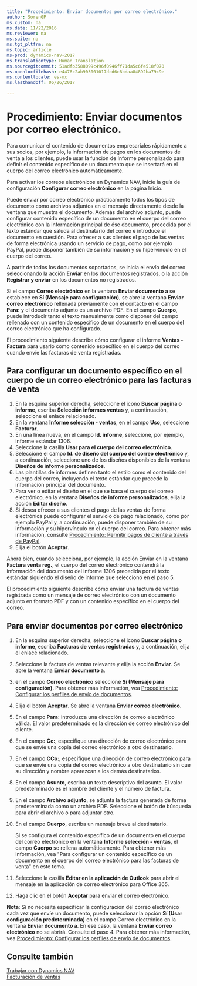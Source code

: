```yaml
---
title: "Procedimiento: Enviar documentos por correo electrónico."
author: SorenGP
ms.custom: na
ms.date: 11/22/2016
ms.reviewer: na
ms.suite: na
ms.tgt_pltfrm: na
ms.topic: article
ms-prod: dynamics-nav-2017
ms.translationtype: Human Translation
ms.sourcegitcommit: 51adfb3588099c496f0946ff71da5c6fe518f070
ms.openlocfilehash: e4476c2ab903001017dcd6c8bdaa84892ba79c9e
ms.contentlocale: es-mx
ms.lasthandoff: 06/26/2017

---
```


# <a name="how-to-send-documents-by-email"></a>Procedimiento: Enviar documentos por correo electrónico.
Para comunicar el contenido de documentos empresariales rápidamente a sus socios, por ejemplo, la información de pagos en los documentos de venta a los clientes, puede usar la función de Informe personalizado para definir el contenido específico de un documento que se insertará en el cuerpo del correo electrónico automáticamente.

Para activar los correos electrónicos en Dynamics NAV, inicie la guía de configuración **Configurar correo electrónico** en la página Inicio.

Puede enviar por correo electrónico prácticamente todos los tipos de documento como archivos adjuntos en el mensaje directamente desde la ventana que muestra el documento. Además del archivo adjunto, puede configurar contenido específico de un documento en el cuerpo del correo electrónico con la información principal de ése documento, precedida por el texto estándar que saluda al destinatario del correo e introduce el documento en cuestión. Para ofrecer a sus clientes el pago de las ventas de forma electrónica usando un servicio de pago, como por ejemplo PayPal, puede disponer también de su información y su hipervínculo en el cuerpo del correo.

A partir de todos los documentos soportados, se inicia el envío del correo seleccionando la acción **Enviar** en los documentos registrados, o la acción **Registrar y enviar** en los documentos no registrados.

Si el campo **Correo electrónico** en la ventana **Enviar documento a** se establece en **Sí (Mensaje para configuración)**, se abre la ventana **Enviar correo electrónico** rellenada previamente con el contacto en el campo **Para:** y el documento adjunto es un archivo PDF. En el campo **Cuerpo**, puede introducir tanto el texto manualmente como disponer del campo rellenado con un contenido específico de un documento en el cuerpo del correo electrónico que ha configurado.

El procedimiento siguiente describe cómo configurar el informe **Ventas - Factura** para usarlo como contenido específico en el cuerpo del correo cuando envíe las facturas de venta registradas.

## <a name="to-set-up-a-document-specific-email-body-for-sales-invoices"></a>Para configurar un documento específico en el cuerpo de un correo electrónico para las facturas de venta
1. En la esquina superior derecha, seleccione el icono **Buscar página o informe**, escriba **Selección informes ventas** y, a continuación, seleccione el enlace relacionado.
2. En la ventana **Informe selección - ventas**, en el campo **Uso**, seleccione **Facturar**.
3. En una línea nueva, en el campo **Id. informe**, seleccione, por ejemplo, informe estándar 1306.
4. Seleccione la casilla **Usar para el cuerpo del correo electrónico**.
5. Seleccione el campo **Id. de diseño del cuerpo del correo electrónico** y, a continuación, seleccione uno de los diseños disponibles de la ventana **Diseños de informe personalizados**.
6. Las plantillas de informes definen tanto el estilo como el contenido del cuerpo del correo, incluyendo el texto estándar que precede la información principal del documento.
7. Para ver o editar el diseño en el que se basa el cuerpo del correo electrónico, en la ventana **Diseños de informe personalizados**, elija la acción **Editar diseño**.
8. Si desea ofrecer a sus clientes el pago de las ventas de forma electrónica puede configurar el servicio de pago relacionado, como por ejemplo PayPal y, a continuación, puede disponer también de su información y su hipervínculo en el cuerpo del correo. Para obtener más información, consulte [Procedimiento: Permitir pagos de cliente a través de PayPal](sales-how-enable-customer-payments-paypal.md).
9. Elija el botón **Aceptar**.

Ahora bien, cuando selecciona, por ejemplo, la acción Enviar en la ventana **Factura venta reg.**, el cuerpo del correo electrónico contendrá la información del documento del informe 1306 precedida por el texto estándar siguiendo el diseño de informe que seleccionó en el paso 5.

El procedimiento siguiente describe cómo enviar una factura de ventas registrada como un mensaje de correo electrónico con un documento adjunto en formato PDF y con un contenido específico en el cuerpo del correo.
## <a name="to-send-documents-by-email"></a>Para enviar documentos por correo electrónico
1. En la esquina superior derecha, seleccione el icono **Buscar página o informe**, escriba **Facturas de ventas registradas** y, a continuación, elija el enlace relacionado.
2. Seleccione la factura de ventas relevante y elija la acción **Enviar**. Se abre la ventana **Enviar documento a**.
3. en el campo **Correo electrónico** seleccione **Sí (Mensaje para configuración)**. Para obtener más información, vea [Procedimiento: Configurar los perfiles de envío de documentos](sales-how-setup-document-send-profiles.md).
4. Elija el botón **Aceptar**. Se abre la ventana **Enviar correo electrónico**.
5. En el campo **Para:** introduzca una dirección de correo electrónico válida. El valor predeterminado es la dirección de correo electrónico del cliente.
6. En el campo **Cc:**, especifique una dirección de correo electrónico para que se envíe una copia del correo electrónico a otro destinatario.
7. En el campo **CCo:**, especifique una dirección de correo electrónico para que se envíe una copia del correo electrónico a otro destinatario sin que su dirección y nombre aparezcan a los demás destinatarios.
8. En el campo **Asunto**, escriba un texto descriptivo del asunto. El valor predeterminado es el nombre del cliente y el número de factura.
9. En el campo **Archivo adjunto**, se adjunta la factura generada de forma predeterminada como un archivo PDF. Seleccione el botón de búsqueda para abrir el archivo o para adjuntar otro.
10. En el campo **Cuerpo**, escriba un mensaje breve al destinatario.

    Si se configura el contenido específico de un documento en el cuerpo del correo electrónico en la ventana **Informe selección - ventas**, el campo **Cuerpo** se rellena automáticamente. Para obtener más información, vea "Para configurar un contenido específico de un documento en el cuerpo del correo electrónico para las facturas de venta" en este tema.
11. Seleccione la casilla **Editar en la aplicación de Outlook** para abrir el mensaje en la aplicación de correo electrónico para Office 365.
12. Haga clic en el botón **Aceptar** para enviar el correo electrónico.

**Nota**: Si no necesita especificar la configuración del correo electrónico cada vez que envíe un documento, puede seleccionar la opción **Sí (Usar configuración predeterminada)** en el campo Correo electrónico en la ventana **Enviar documento a**. En ese caso, la ventana **Enviar correo electrónico** no se abrirá. Consulte el paso 4. Para obtener más información, vea [Procedimiento: Configurar los perfiles de envío de documentos](sales-how-setup-document-send-profiles.md).

## <a name="see-also"></a>Consulte también  
[Trabajar con Dynamics NAV](ui-work-product.md)  
[Facturación de ventas](sales-how-invoice-sales.md)

